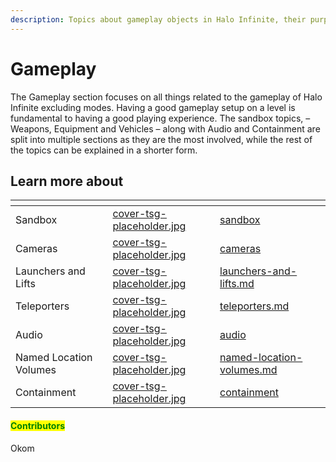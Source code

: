 ```yaml
---
description: Topics about gameplay objects in Halo Infinite, their purposes and properties.
---
```


# Gameplay

The Gameplay section focuses on all things related to the gameplay of Halo Infinite excluding modes. Having a good gameplay setup on a level is fundamental to having a good playing experience. The sandbox topics, – Weapons, Equipment and Vehicles – along with Audio and Containment are split into multiple sections as they are the most involved, while the rest of the topics can be explained in a shorter form.



## Learn more about

<table data-view="cards"><thead><tr><th></th><th data-hidden data-card-cover data-type="files"></th><th data-hidden data-card-target data-type="content-ref"></th></tr></thead><tbody><tr><td>Sandbox</td><td><a href="../../.gitbook/assets/cover-tsg-placeholder.jpg">cover-tsg-placeholder.jpg</a></td><td><a href="sandbox/">sandbox</a></td></tr><tr><td>Cameras</td><td><a href="../../.gitbook/assets/cover-tsg-placeholder.jpg">cover-tsg-placeholder.jpg</a></td><td><a href="cameras/">cameras</a></td></tr><tr><td>Launchers and Lifts</td><td><a href="../../.gitbook/assets/cover-tsg-placeholder.jpg">cover-tsg-placeholder.jpg</a></td><td><a href="launchers-and-lifts.md">launchers-and-lifts.md</a></td></tr><tr><td>Teleporters</td><td><a href="../../.gitbook/assets/cover-tsg-placeholder.jpg">cover-tsg-placeholder.jpg</a></td><td><a href="teleporters.md">teleporters.md</a></td></tr><tr><td>Audio</td><td><a href="../../.gitbook/assets/cover-tsg-placeholder.jpg">cover-tsg-placeholder.jpg</a></td><td><a href="audio/">audio</a></td></tr><tr><td>Named Location Volumes</td><td><a href="../../.gitbook/assets/cover-tsg-placeholder.jpg">cover-tsg-placeholder.jpg</a></td><td><a href="named-location-volumes.md">named-location-volumes.md</a></td></tr><tr><td>Containment</td><td><a href="../../.gitbook/assets/cover-tsg-placeholder.jpg">cover-tsg-placeholder.jpg</a></td><td><a href="containment/">containment</a></td></tr></tbody></table>



#### <mark style="color:green;">Contributors</mark>

Okom
